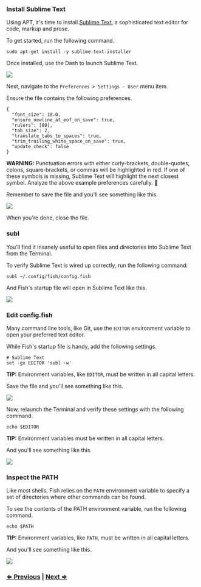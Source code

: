 ### Install Sublime Text

Using APT, it's time to install [Sublime Text](http://www.sublimetext.com/), a sophisticated text editor for code, markup and prose.

To get started, run the following command.

```
sudo apt-get install -y sublime-text-installer
```

Once installed, use the Dash to launch Sublime Text.

![](https://i.imgur.com/urq6WwX.png)

Next, navigate to the `Preferences > Settings - User` menu item.

Ensure the file contains the following preferences.

```
{
  "font_size": 18.0,
  "ensure_newline_at_eof_on_save": true,
  "rulers": [80],
  "tab_size": 2,
  "translate_tabs_to_spaces": true,
  "trim_trailing_white_space_on_save": true,
  "update_check": false
}
```

**WARNING:** Punctuation errors with either curly-brackets, double-quotes, colons, square-brackets, or commas will be highlighted in red. If one of these symbols is missing, Sublime Text will highlight the next closest symbol. Analyze the above example preferences carefully. :eyes:

Remember to save the file and you'll see something like this.

![](https://i.imgur.com/dGUbd34.png)

When you're done, close the file.


### subl

You'll find it insanely useful to open files and directories into Sublime Text from the Terminal.

To verify Sublime Text is wired up correctly, run the following command:

```
subl ~/.config/fish/config.fish
```

And Fish's startup file will open in Sublime Text like this.

![](http://i.imgur.com/JLvxgwI.png)


### Edit config.fish

Many command line tools, like Git, use the `EDITOR` environment variable to open your preferred text editor.

While Fish's startup file is handy, add the following settings.

```
# Sublime Text
set -gx EDITOR 'subl -w'
```

**TIP:** Environment variables, like `EDITOR`, must be written in all capital letters.

Save the file and you'll see something like this.

![](https://i.imgur.com/BgtKKl6.png)

Now, relaunch the Terminal and verify these settings with the following command.

```
echo $EDITOR
```

**TIP:** Environment variables must be written in all capital letters.

And you'll see something like this.

![](http://i.imgur.com/PMpt8pY.png)


### Inspect the PATH

Like most shells, Fish relies on the `PATH` environment variable to specify a set of directories where other commands can be found.

To see the contents of the PATH environment variable, run the following command.

```
echo $PATH
```

**TIP:** Environment variables, like `PATH`, must be written in all capital letters.

And you'll see something like this.

![](https://i.imgur.com/BfZy8as.png)


### [⇐ Previous](2_fish.md) | [Next ⇒](4_git.md)
